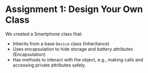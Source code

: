 #  Assignment 1: Design Your Own Class 
We created a Smartphone class that:
- Inherits from a base `Device` class (Inheritance)
- Uses encapsulation to hide storage and battery attributes (Encapsulation)
- Has methods to interact with the object, e.g., making calls and accessing private attributes safely.

